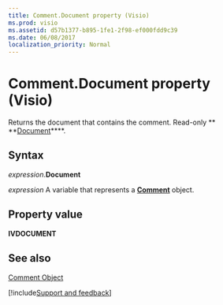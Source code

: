 ```yaml
---
title: Comment.Document property (Visio)
ms.prod: visio
ms.assetid: d57b1377-b895-1fe1-2f98-ef000fdd9c39
ms.date: 06/08/2017
localization_priority: Normal
---
```



# Comment.Document property (Visio)

Returns the document that contains the comment. Read-only  ** **[Document](Visio.Document.md)****.


## Syntax

_expression_.**Document**

_expression_ A variable that represents a **[Comment](Visio.Comment.md)** object.


## Property value

 **IVDOCUMENT**


## See also


[Comment Object](Visio.comment.md)

[!include[Support and feedback](~/includes/feedback-boilerplate.md)]